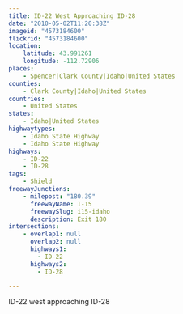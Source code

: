 ```yaml
---
title: ID-22 West Approaching ID-28
date: "2010-05-02T11:20:38Z"
imageid: "4573184600"
flickrid: "4573184600"
location:
    latitude: 43.991261
    longitude: -112.72906
places:
    - Spencer|Clark County|Idaho|United States
counties:
    - Clark County|Idaho|United States
countries:
    - United States
states:
    - Idaho|United States
highwaytypes:
    - Idaho State Highway
    - Idaho State Highway
highways:
    - ID-22
    - ID-28
tags:
    - Shield
freewayJunctions:
    - milepost: "180.39"
      freewayName: I-15
      freewaySlug: i15-idaho
      description: Exit 180
intersections:
    - overlap1: null
      overlap2: null
      highways1:
        - ID-22
      highways2:
        - ID-28

---
```

ID-22 west approaching ID-28